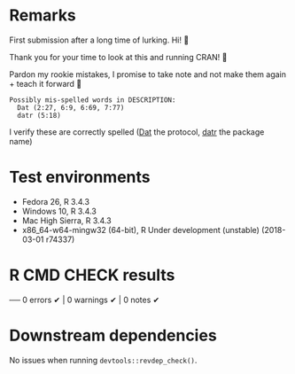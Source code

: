 # Remarks

First submission after a long time of lurking. Hi! 👋 

Thank you for your time to look at this and running CRAN! 🙋 

Pardon my rookie mistakes, I promise to take note and not make them again + teach it forward 🙇

```
Possibly mis-spelled words in DESCRIPTION:
  Dat (2:27, 6:9, 6:69, 7:77)
  datr (5:18)
```

I verify these are correctly spelled ([Dat](https://datproject.org) the protocol, [datr](https://github.com/libscie/datr) the package name)

# Test environments

* Fedora 26, R 3.4.3
* Windows 10, R 3.4.3
* Mac High Sierra, R 3.4.3
* x86_64-w64-mingw32 (64-bit), R Under development (unstable) (2018-03-01 r74337)

# R CMD CHECK results

── 0 errors ✔ | 0 warnings ✔ | 0 notes ✔

# Downstream dependencies 

No issues when running `devtools::revdep_check()`.